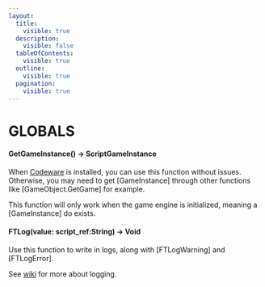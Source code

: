 ```yaml
---
layout:
  title:
    visible: true
  description:
    visible: false
  tableOfContents:
    visible: true
  outline:
    visible: true
  pagination:
    visible: true
---
```


# GLOBALS

#### GetGameInstance() -> ScriptGameInstance

When [Codeware](https://github.com/psiberx/cp2077-codeware/wiki) is installed, you can use this function without issues. Otherwise, you may need to get \[GameInstance] through other functions like \[GameObject.GetGame] for example.

This function will only work when the game engine is initialized, meaning a \[GameInstance] do exists.

#### FTLog(value: script\_ref:String) -> Void

Use this function to write in logs, along with \[FTLogWarning] and \[FTLogError].

See [wiki](https://wiki.redmodding.org/redscript/references-and-examples/logging) for more about logging.
